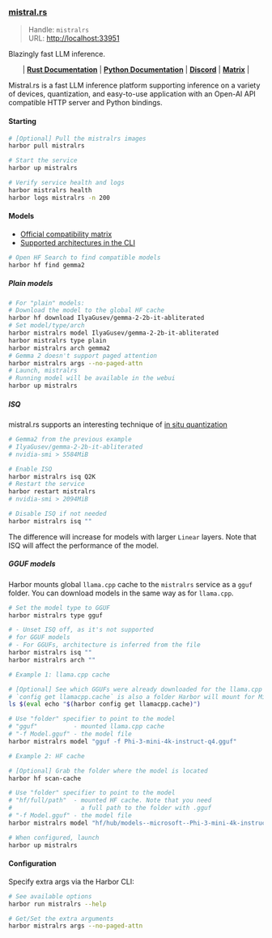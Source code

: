 ### [mistral.rs](https://github.com/EricLBuehler/mistral.rs)

> Handle: `mistralrs`<br/>
> URL: [http://localhost:33951](http://localhost:33951)

Blazingly fast LLM inference.

<p align="center">
| <a href="https://ericlbuehler.github.io/mistral.rs/mistralrs/"><b>Rust Documentation</b></a> | <a href="https://github.com/EricLBuehler/mistral.rs/blob/master/mistralrs-pyo3/API.md"><b>Python Documentation</b></a> | <a href="https://discord.gg/SZrecqK8qw"><b>Discord</b></a> | <a href="https://matrix.to/#/#mistral.rs:matrix.org"><b>Matrix</b></a> |
</p>

Mistral.rs is a fast LLM inference platform supporting inference on a variety of devices, quantization, and easy-to-use application with an Open-AI API compatible HTTP server and Python bindings.

#### Starting

```bash
# [Optional] Pull the mistralrs images
harbor pull mistralrs

# Start the service
harbor up mistralrs

# Verify service health and logs
harbor mistralrs health
harbor logs mistralrs -n 200
```

#### Models

- [Official compatibility matrix](https://github.com/EricLBuehler/mistral.rs?tab=readme-ov-file#supported-models)
- [Supported architectures in the CLI](https://github.com/EricLBuehler/mistral.rs?tab=readme-ov-file#run-with-the-cli)

```bash
# Open HF Search to find compatible models
harbor hf find gemma2
```

##### Plain models

```bash
# For "plain" models:
# Download the model to the global HF cache
harbor hf download IlyaGusev/gemma-2-2b-it-abliterated
# Set model/type/arch
harbor mistralrs model IlyaGusev/gemma-2-2b-it-abliterated
harbor mistralrs type plain
harbor mistralrs arch gemma2
# Gemma 2 doesn't support paged attention
harbor mistralrs args --no-paged-attn
# Launch, mistralrs
# Running model will be available in the webui
harbor up mistralrs
```

##### ISQ

mistral.rs supports an interesting technique of [in situ quantization](https://github.com/EricLBuehler/mistral.rs/blob/master/docs/ISQ.md)

```bash
# Gemma2 from the previous example
# IlyaGusev/gemma-2-2b-it-abliterated
# nvidia-smi > 5584MiB

# Enable ISQ
harbor mistralrs isq Q2K
# Restart the service
harbor restart mistralrs
# nvidia-smi > 2094MiB

# Disable ISQ if not needed
harbor mistralrs isq ""
```

The difference will increase for models with larger `Linear` layers. Note that ISQ will affect the performance of the model.

##### GGUF models

Harbor mounts global `llama.cpp` cache to the `mistralrs` service as a `gguf` folder. You can download models in the same way as for `llama.cpp`.

```bash
# Set the model type to GGUF
harbor mistralrs type gguf

# - Unset ISQ off, as it's not supported
# for GGUF models
# - For GGUFs, architecture is inferred from the file
harbor mistralrs isq ""
harbor mistralrs arch ""

# Example 1: llama.cpp cache

# [Optional] See which GGUFs were already downloaded for the llama.cpp
# `config get llamacpp.cache` is also a folder Harbor will mount for Mistral.rs
ls $(eval echo "$(harbor config get llamacpp.cache)")

# Use "folder" specifier to point to the model
# "gguf"          - mounted llama.cpp cache
# "-f Model.gguf" - the model file
harbor mistralrs model "gguf -f Phi-3-mini-4k-instruct-q4.gguf"

# Example 2: HF cache

# [Optional] Grab the folder where the model is located
harbor hf scan-cache

# Use "folder" specifier to point to the model
# "hf/full/path"  - mounted HF cache. Note that you need
#                   a full path to the folder with .gguf
# "-f Model.gguf" - the model file
harbor mistralrs model "hf/hub/models--microsoft--Phi-3-mini-4k-instruct-gguf/snapshots/999f761fe19e26cf1a339a5ec5f9f201301cbb83/ -f Phi-3-mini-4k-instruct-q4.gguf"

# When configured, launch
harbor up mistralrs
```

#### Configuration

Specify extra args via the Harbor CLI:

```bash
# See available options
harbor run mistralrs --help

# Get/Set the extra arguments
harbor mistralrs args --no-paged-attn
```
